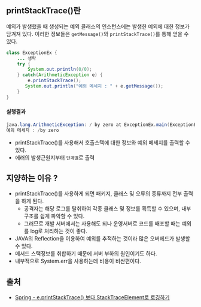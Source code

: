 ## printStackTrace()란

예외가 발생했을 때 생성되는 예외 클래스의 인스턴스에는 발생한 예외에 대한 정보가 담겨져 있다.
이러한 정보들은 ```getMessage()```와 ```printStackTrace()```를 통해 얻을 수 있다.

```java
class ExceptionEx { 
    ... 생략
    try {
        System.out.println(0/0); 
    } catch(ArithmeticException e) {
        e.printStackTrace();
       System.out.println("예외 메세지 : " + e.getMessage());
    }
}
```

#### 실행결과
```java
java.lang.ArithmeticException: / by zero at ExceptionEx.main(ExceptionEx.java:3)
예외 메세지 : /by zero
```

* printStackTrace()를 사용해서 호출스택에 대한 정보와 예외 메세지를 출력할 수 있다.
* 에러의 발생근원지부터 ```단계별```로 출력

## 지양하는 이유 ?
* printStackTrace()를 사용하게 되면 패키지, 클래스 및 오류의 종류까지 전부 출력을 하게 된다.
  * 공격자는 해당 로그를 탈취하여 각종 클래스 및 정보를 획득할 수 있으며, 내부 구조를 쉽게 파악할 수 있다.
  * 그러므로 개발 서버에서는 사용해도 되나 운영서버로 코드를 배포할 때는 예외를 log로 처리하는 것이 좋다.
* JAVA의 Reflection을 이용하여 예외를 추적하는 것이라 많은 오버헤드가 발생할 수 있다.
* 메서드 스택정보를 취합하기 때문에 서버 부하의 원인이기도 하다.
* 내부적으로 System.err을 사용하는데 비용이 비싼편이다. 

## 출처
* [Spring - e.printStackTrace() 보다 StackTraceElement로 로깅하기](https://kim-jong-hyun.tistory.com/112#:~:text=%EA%B7%B8%EB%9F%AC%EB%82%98%20e.printStackTrace()%EB%8A%94,%EB%B6%80%ED%95%98%EC%9D%98%20%EC%9B%90%EC%9D%B8%EC%9D%B4%EA%B8%B0%EB%8F%84%20%ED%95%98%EB%8B%A4.)
